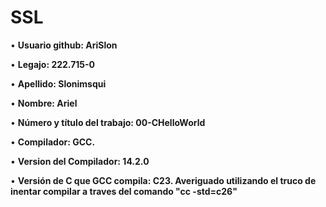# SSL

• **Usuario github: AriSlon**

• **Legajo: 222.715-0**

• **Apellido: Slonimsqui**

• **Nombre: Ariel**

• **Número y título del trabajo: 00-CHelloWorld**

• **Compilador: GCC.**

• **Version del Compilador: 14.2.0**

• **Versión de C que GCC compila: C23. Averiguado utilizando el truco de inentar compilar a traves del comando "cc -std=c26"**


